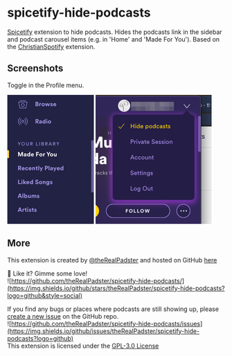 # spicetify-hide-podcasts
[Spicetify](https://github.com/khanhas/spicetify-cli) extension to hide podcasts. Hides the podcasts link in the sidebar and podcast carousel items (e.g. in 'Home' and 'Made For You'). Based on the [ChristianSpotify](https://github.com/khanhas/spicetify-cli/wiki/Extensions#christian-spotify) extension.

## Screenshots
Toggle in the Profile menu.

![Sidebar screenshot](screenshot-sidebar.png)
![Profile menu toggle screenshot](screenshot-enable.jpg)

## More
This extension is created by [@theRealPadster](https://github.com/theRealPadster) and hosted on GitHub [here](https://github.com/theRealPadster/spicetify-hide-podcasts/)    

🌟 Like it? Gimme some love!    
![https://github.com/theRealPadster/spicetify-hide-podcasts/](https://img.shields.io/github/stars/theRealPadster/spicetify-hide-podcasts?logo=github&style=social)

If you find any bugs or places where podcasts are still showing up, please [create a new issue](https://github.com/theRealPadster/spicetify-hide-podcasts/issues/new/choose) on the GitHub repo.    
![https://github.com/theRealPadster/spicetify-hide-podcasts/issues](https://img.shields.io/github/issues/theRealPadster/spicetify-hide-podcasts?logo=github)    
This extension is licensed under the [GPL-3.0 License](LICENSE)
